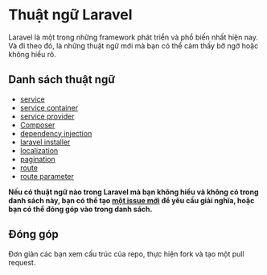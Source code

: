 # Thuật ngữ Laravel

Laravel là một trong những framework phát triển và phổ biến nhất hiện nay. Và đi theo đó, là những thuật ngữ mới mà bạn có thể cảm thấy bỡ ngỡ hoặc không hiểu rõ.

## Danh sách thuật ngữ

* [service](data/service.md)
* [service container](data/service_container.md)
* [service provider](data/service_provider.md)
* [Composer](data/composer.md)
* [dependency injection](data/dependency_injection.md)
* [laravel installer](data/laravel_installer.md)
* [localization](data/localization.md)
* [pagination](data/pagination.md)
* [route](data/route.md)
* [route parameter](data/route_parameter.md)

**Nếu có thuật ngữ nào trong Laravel mà bạn không hiểu và không có trong danh sách này, bạn có thể tạo [một issue mới](https://github.com/petehouston/thuat-ngu-laravel/issues) để yêu cầu giải nghĩa, hoặc bạn có thể đóng góp vào trong danh sách.**

## Đóng góp

Đơn giản các bạn xem cấu trúc của repo, thực hiện fork và tạo một pull request.